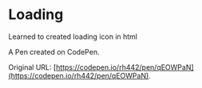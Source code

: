 # Loading

Learned to created loading icon in html

A Pen created on CodePen.

Original URL: [https://codepen.io/rh442/pen/qEOWPaN](https://codepen.io/rh442/pen/qEOWPaN).

